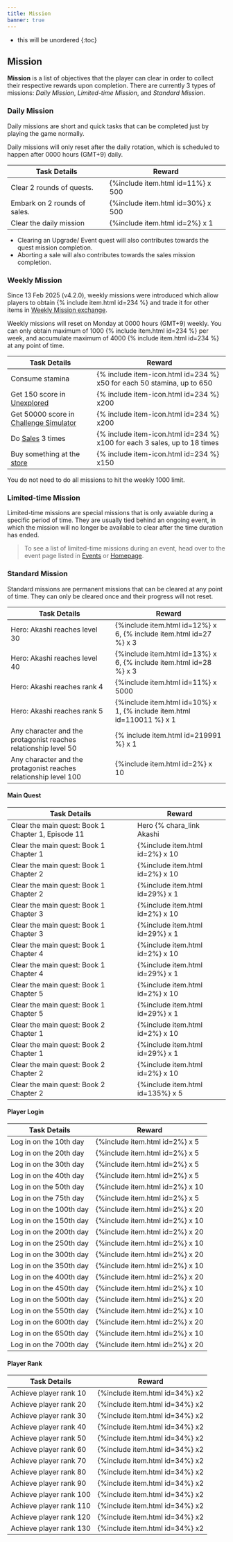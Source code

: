 ```yaml
---
title: Mission
banner: true
---
```


* this will be unordered
{:toc}

## Mission

**Mission** is a list of objectives that the player can clear in order to collect their respective rewards upon completion. There are currently 3 types of missions: *Daily Mission*, *Limited-time Mission*, and *Standard Mission*.

### Daily Mission

Daily missions are short and quick tasks that can be completed just by playing the game normally.

Daily missions will only reset after the daily rotation, which is scheduled to happen after 0000 hours (GMT+9) daily.

|Task Details|Reward|
|-|-|
|Clear 2 rounds of quests.|{%include item.html id=11%} x 500|
|Embark on 2 rounds of sales.|{%include item.html id=30%} x 500|
|Clear the daily mission|{%include item.html id=2%} x 1|

* Clearing an Upgrade/ Event quest will also contributes towards the quest mission completion.
* Aborting a sale will also contributes towards the sales mission completion.

### Weekly Mission

Since 13 Feb 2025 (v4.2.0), weekly missions were introduced which allow players to obtain {% include item.html id=234 %} and trade it for other items in [Weekly Mission exchange](/guide/shop/#weekly-mission-exchange).

Weekly missions will reset on Monday at 0000 hours (GMT+9) weekly. You can only obtain maximum of 1000 {% include item.html id=234 %} per week, and accumulate maximum of 4000 {% include item.html id=234 %} at any point of time.

|Task Details|Reward|
|-|-|
| Consume stamina | {% include item-icon.html id=234 %} x50 for each 50 stamina, up to 650 |
| Get 150 score in [Unexplored](/guide/unexplored/) | {% include item-icon.html id=234 %} x200 |
| Get 50000 score in [Challenge Simulator](/guide/challenge_simulator/) | {% include item-icon.html id=234 %} x200 |
| Do [Sales](/guide/sale/) 3 times | {% include item-icon.html id=234 %} x100 for each 3 sales, up to 18 times |
| Buy something at the [store](/guide/shop/#store) | {% include item-icon.html id=234 %} x150 |

You do not need to do all missions to hit the weekly 1000 limit.

### Limited-time Mission

Limited-time missions are special missions that is only avaiable during a specific period of time. They are usually tied behind an ongoing event, in which the mission will no longer be available to clear after the time duration has ended.

> To see a list of limited-time missions during an event, head over to the event page listed in [Events](/events/) or [Homepage](/).

### Standard Mission

Standard missions are permanent missions that can be cleared at any point of time. They can only be cleared once and their progress will not reset.

|Task Details|Reward|
|-|-|
|Hero: Akashi reaches level 30|{%include item.html id=12%} x 6, {% include item.html id=27 %} x 3|
|Hero: Akashi reaches level 40|{%include item.html id=13%} x 6, {% include item.html id=28 %} x 3|
|Hero: Akashi reaches rank 4|{%include item.html id=11%} x 5000|
|Hero: Akashi reaches rank 5|{%include item.html id=10%} x 1, {% include item.html id=110011 %} x 1|
|Any character and the protagonist reaches relationship level 50|{% include item.html id=219991 %} x 1| 
|Any character and the protagonist reaches relationship level 100|{%include item.html id=2%} x 10|

#### Main Quest

|Task Details|Reward|
|-|-|
|Clear the main quest: Book 1 Chapter 1, Episode 11| Hero {% chara_link Akashi|h1 %}|
|Clear the main quest: Book 1 Chapter 1|{%include item.html id=2%} x 10|
|Clear the main quest: Book 1 Chapter 2|{%include item.html id=2%} x 10|
|Clear the main quest: Book 1 Chapter 2|{%include item.html id=29%} x 1|
|Clear the main quest: Book 1 Chapter 3|{%include item.html id=2%} x 10|
|Clear the main quest: Book 1 Chapter 3|{%include item.html id=29%} x 1|
|Clear the main quest: Book 1 Chapter 4|{%include item.html id=2%} x 10|
|Clear the main quest: Book 1 Chapter 4|{%include item.html id=29%} x 1|
|Clear the main quest: Book 1 Chapter 5|{%include item.html id=2%} x 10|
|Clear the main quest: Book 1 Chapter 5|{%include item.html id=29%} x 1|
|Clear the main quest: Book 2 Chapter 1|{%include item.html id=2%} x 10|
|Clear the main quest: Book 2 Chapter 1|{%include item.html id=29%} x 1|
|Clear the main quest: Book 2 Chapter 2|{%include item.html id=2%} x 10|
|Clear the main quest: Book 2 Chapter 2|{%include item.html id=135%} x 5|

#### Player Login

|Task Details|Reward|
|-|-|
|Log in on the 10th day|{%include item.html id=2%} x 5|
|Log in on the 20th day|{%include item.html id=2%} x 5|
|Log in on the 30th day|{%include item.html id=2%} x 5|
|Log in on the 40th day|{%include item.html id=2%} x 5|
|Log in on the 50th day|{%include item.html id=2%} x 10|
|Log in on the 75th day|{%include item.html id=2%} x 5|
|Log in on the 100th day|{%include item.html id=2%} x 20|
|Log in on the 150th day|{%include item.html id=2%} x 10|
|Log in on the 200th day|{%include item.html id=2%} x 20|
|Log in on the 250th day|{%include item.html id=2%} x 10|
|Log in on the 300th day|{%include item.html id=2%} x 20|
|Log in on the 350th day|{%include item.html id=2%} x 10|
|Log in on the 400th day|{%include item.html id=2%} x 20|
|Log in on the 450th day|{%include item.html id=2%} x 10|
|Log in on the 500th day|{%include item.html id=2%} x 20|
|Log in on the 550th day|{%include item.html id=2%} x 10|
|Log in on the 600th day|{%include item.html id=2%} x 20|
|Log in on the 650th day|{%include item.html id=2%} x 10|
|Log in on the 700th day|{%include item.html id=2%} x 20|

#### Player Rank

|Task Details|Reward|
|-|-|
|Achieve player rank 10|{%include item.html id=34%} x2|
|Achieve player rank 20|{%include item.html id=34%} x2|
|Achieve player rank 30|{%include item.html id=34%} x2|
|Achieve player rank 40|{%include item.html id=34%} x2|
|Achieve player rank 50|{%include item.html id=34%} x2|
|Achieve player rank 60|{%include item.html id=34%} x2|
|Achieve player rank 70|{%include item.html id=34%} x2|
|Achieve player rank 80|{%include item.html id=34%} x2|
|Achieve player rank 90|{%include item.html id=34%} x2|
|Achieve player rank 100|{%include item.html id=34%} x2|
|Achieve player rank 110|{%include item.html id=34%} x2|
|Achieve player rank 120|{%include item.html id=34%} x2|
|Achieve player rank 130|{%include item.html id=34%} x2|

